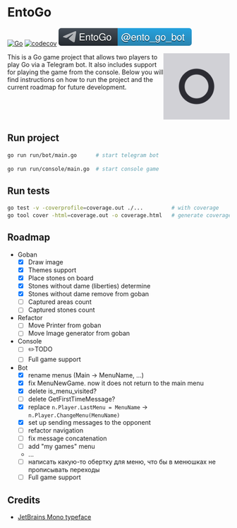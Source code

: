 # EntoGo

[![Go](https://github.com/parkhomenko-pp/go-telegram-bot/actions/workflows/go.yml/badge.svg?branch=master)](https://github.com/parkhomenko-pp/go-telegram-bot/actions/workflows/go.yml?query=branch:master)
[![codecov](https://codecov.io/github/parkhomenko-pp/ento-go/graph/badge.svg?token=XRDZ7Q1XRC)](https://codecov.io/github/parkhomenko-pp/ento-go)
[![Telegram Bot](./preview/tg-badge.svg)](https://t.me/ento_go_bot)

<img src="preview/icon.png" align="right" width=150 height=150/>

This is a Go game project that allows two players to play Go via a Telegram bot. It also includes support for playing the game from the console. Below you will find instructions on how to run the project and the current roadmap for future development.

<br><br><br>

## Run project

```sh
go run run/bot/main.go      # start telegram bot
```

```sh
go run run/console/main.go  # start console game
```

## Run tests
```sh
go test -v -coverprofile=coverage.out ./...         # with coverage
go tool cover -html=coverage.out -o coverage.html   # generate coverage report
```

## Roadmap
- Goban
  - [x] Draw image
  - [x] Themes support
  - [x] Place stones on board
  - [x] Stones without dame (liberties) determine
  - [x] Stones without dame remove from goban
  - [ ] Captured areas count
  - [ ] Captured stones count
- Refactor
  - [ ] Move Printer from goban
  - [ ] Move Image generator from goban
- Console
  - [ ] ✏️TODO
  - [ ] Full game support
- Bot
  - [x] rename menus (Main -> MenuName, ...)
  - [x] fix MenuNewGame. now it does not return to the main menu
  - [x] delete is_menu_visited?
  - [ ] delete GetFirstTimeMessage?
  - [x] replace ```n.Player.LastMenu = MenuName``` -> ```n.Player.ChangeMenu(MenuName)```
  - [x] set up sending messages to the opponent
  - [ ] refactor navigation
  - [ ] fix message concatenation
  - [ ] add "my games" menu
  - ...
  - [ ] написать какую-то обертку для меню, что бы в менюшках не прописывать переходы 
  - [ ] Full game support

## Credits
- [JetBrains Mono typeface](https://www.jetbrains.com/lp/mono/)